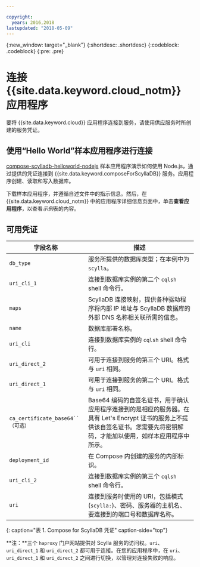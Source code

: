 ```yaml
---

copyright:
  years: 2016,2018
lastupdated: "2018-05-09"
---
```


{:new_window: target="_blank"}
{:shortdesc: .shortdesc}
{:codeblock: .codeblock}
{:pre: .pre}

# 连接 {{site.data.keyword.cloud_notm}} 应用程序

要将 {{site.data.keyword.cloud}} 应用程序连接到服务，请使用供应服务时所创建的服务凭证。

## 使用“Hello World”样本应用程序进行连接

[compose-scylladb-helloworld-nodejs](https://github.com/IBM-Cloud/compose-scylladb-helloworld-nodejs) 样本应用程序演示如何使用 Node.js，通过提供的凭证连接到 {{site.data.keyword.composeForScyllaDB}} 服务。应用程序创建、读取和写入数据库。

下载样本应用程序，并遵循自述文件中的指示信息。然后，在 {{site.data.keyword.cloud_notm}} 中的应用程序详细信息页面中，单击**查看应用程序**，以查看*示例*表的内容。

## 可用凭证

字段名称|描述
----------|-----------
`db_type`|服务所提供的数据库类型；在本例中为 `scylla`。
`uri_cli_1`|连接到数据库实例的第二个 `cqlsh` shell 命令行。
`maps`|ScyllaDB 连接映射，提供各种驱动程序将内部 IP 地址与 ScyllaDB 数据库的外部 DNS 名称相关联所需的信息。
`name`|数据库部署名称。
`uri_cli`|连接到数据库实例的 `cqlsh` shell 命令行。
`uri_direct_2`|可用于连接到服务的第三个 URI。格式与 `uri` 相同。
`uri_direct_1`|可用于连接到服务的第二个 URI。格式与 `uri` 相同。
`ca_certificate_base64``（可选）`|Base64 编码的自签名证书，用于确认应用程序连接到的是相应的服务器。在具有 Let's Encrypt 证书的服务上不提供该自签名证书。您需要先将密钥解码，才能加以使用，如样本应用程序中所示。
`deployment_id`|在 Compose 内创建的服务的内部标识。
`uri_cli_2`|连接到数据库实例的第三个 `cqlsh` shell 命令行。
`uri`|连接到服务时使用的 URI，包括模式 (`scylla:`)、密码、服务器的主机名、要连接到的端口号和数据库名称。
{: caption="表 1. Compose for ScyllaDB 凭证" caption-side="top"}

**注：**三个 `haproxy` 门户网站提供对 Scylla 服务的访问权。`uri`、`uri_direct_1` 和 `uri_direct_2` 都可用于连接。在您的应用程序中，在 `uri`、`uri_direct_1` 和 `uri_direct_2` 之间进行切换，以管理对连接失败的响应。

